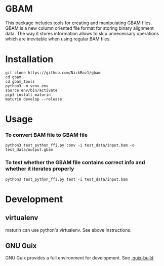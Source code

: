 # GBAM

This package includes tools for creating and manipulating GBAM files. GBAM is a new column oriented file format for storing binary alignment data. The way it stores information allows to skip unnecessary operations which are inevitable when using regular BAM files.

# Installation

```shell
git clone https://github.com/NickRoz1/gbam
cd gbam
cd gbam_tools
python3 -m venv env
source env/bin/activate
pip3 install maturin
maturin develop --release
```

# Usage

### To convert BAM file to GBAM file
```shell
python3 test_python_ffi.py conv -i test_data/input.bam -o test_data/output.gbam
```
### To test whether the GBAM file contains correct info and whether it iterates properly
```shell
python3 test_python_ffi.py test -i test_data/input.bam
```

# Development

## virtualenv

maturin can use python's virtualenv. See above instructions.

## GNU Guix

GNU Guix provides a full environment for development.  See
[.guix-build](./.guix-build)
